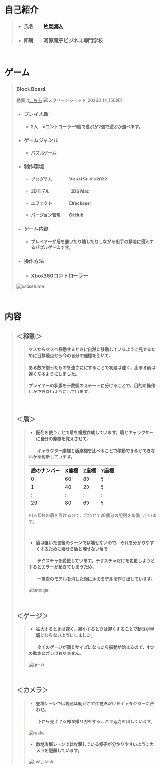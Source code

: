 # 自己紹介
>
> * ### 氏名　　[片岡海人](https://ja.wikipedia.org/wiki/%E5%90%89%E6%B2%A2%E4%BA%AE)
> * ### 所属　　河原電子ビジネス専門学校

<br />

# ゲーム
> ### **Block Board**　　　　
> 動画は[こちら](https://youtu.be/_ko42hWtxMs)
>![スクリーンショット_20230114_150001](https://user-images.githubusercontent.com/122655580/214465611-5f0677d7-fcde-4d7f-83c2-5cf3e4f91016.png)
>
> * ### プレイ人数　　　　　
>   - #### 2人　※コントローラー1個で遊ぶか2個で遊ぶか選べます。
> * ### ゲームジャンル　　　
>    - #### パズルゲーム
> * ### 制作環境 
>    - #### プログラム　　　　Visual Studio2022
>    - #### 3Ⅾモデル　　　　　3DS Max
>    - #### エフェクト　　　　Effeckseer
>    - #### バージョン管理　　GitHub
> * ### ゲーム内容
>    - #### プレイヤーが盾を置いたり壊したりしながら相手の敷地に侵入するパズルゲームです。
> * ### 操作方法　
>   - ### Xbox360コントローラー
> ![padsetumei](https://user-images.githubusercontent.com/122655580/214471063-f58db7d9-f54b-407c-a030-57077c8f302e.png)

<br />

# 内容
> ## ＜移動＞
>> #### マスからマスへ移動するときに自然に移動しているように見せるために目標地点から今の自分の座標を引いて、
>> #### ある数で割ったものを速さににすることで初速は速く、止まる前は遅くなるようにしました。
>> #### プレイヤーの状態を十数個のステートに分けることで、目的の操作しかできないようにしています。
> 
> <br />
> 
> ## ＜盾＞
>> * #### 配列を使うことで盾を複数作成しています。盾とキャラクターに自分の座標を覚えさせて、
>> #### 　　キャラクター座標と盾座標を比べることで移動できるかできないかを判断しています。
>> |盾のナンバー|X座標|Z座標|Y座標|
>> |------------|-|-|-|
>> |0|60|80|5|
>> |1|40|20|5|
>> |:|:|:|:|
>> |29|80|60|5|
>> 
>>  ※1人15枚の盾を置けるので、合わせて30個分の配列を準備しています。
>>  
>> <br />
>> 
>> * #### 盾は置いた直後のターンでは壊せないので、それを分かりやすくするために壊せる盾と壊せない盾で
>> #### 　　テクスチャを変更しています。テクスチャだけを変更しようとするとエラーが起きてしまうため、
>> #### 　　一度岩のモデルを消した後に木のモデルを作り出しています。
>> ![tatetigai](https://user-images.githubusercontent.com/122655580/214482039-b0394f16-390c-4bd8-a279-075af13cae15.png)
>
> <br />
> 
> ## ＜ゲージ＞
>> * #### 拡大するときは速く、縮小するときは遅くすることで動きが単調にならないようにしました。
>> #### 　　全てのゲージが同じサイズになったら振動が始まるので、4つの動きにズレはありません。
>> ![ge-zi](https://user-images.githubusercontent.com/122655580/214488632-a000e3e4-0dd7-4c85-bc8f-64a3fd7a901e.png)
>
> <br />
> 
> ## ＜カメラ＞
>> * #### 登場シーンでは視点は動かさず注視点だけをキャラクターに合わせ、
>> #### 　　下から見上げる様な撮り方をすることで迫力を出しています。
>> ![rakka](https://user-images.githubusercontent.com/122655580/214489544-b977df35-eeb8-4a6d-81a7-dd7ddcdcba02.png)
>> * #### 敵地攻撃シーンでは攻撃している様子が分かりやすいようにカメラを配置しています。
>> ![last_atack](https://user-images.githubusercontent.com/122655580/214489828-4fb9f05e-998a-4261-8ac1-3ca53b04507b.png)


